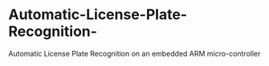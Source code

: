 Automatic-License-Plate-Recognition-
====================================

Automatic License Plate Recognition on an  embedded ARM micro-controller
